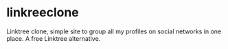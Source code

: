 # linkreeclone
Linktree clone, simple site to group all my profiles on social networks in one place. A free Linktree alternative.
